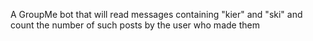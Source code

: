 A GroupMe bot that will read messages containing "kier" and "ski" and count the number of such posts by the user who made them
